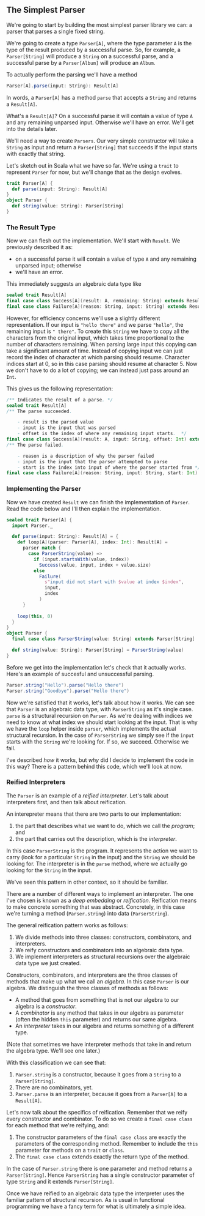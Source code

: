 ## The Simplest Parser

We're going to start by building the most simplest parser library we can: a parser that parses a single fixed string.

We're going to create a type `Parser[A]`, where the type parameter `A` is the type of the result produced by a successful parse. So, for example, a `Parser[String]` will produce a `String` on a successful parse, and a successful parse by a `Parser[Album]` will produce an `Album`.

To actually perform the parsing we'll have a method 

```scala
Parser[A].parse(input: String): Result[A]
```

In words, a `Parser[A]` has a method `parse` that accepts a `String` and returns a `Result[A]`. 

What's a `Result[A]`? On a successful parse it will contain a value of type `A` and any remaining unparsed input. Otherwise we'll have an error. We'll get into the details later.

We'll need a way to create `Parsers`. Our very simple constructor will take a `String` as input and return a `Parser[String]` that succeeds if the input starts with exactly that string.

Let's sketch out in Scala what we have so far. We're using a `trait` to represent `Parser` for now, but we'll change that as the design evolves.

```scala
trait Parser[A] {
  def parse(input: String): Result[A]
}
object Parser {
  def string(value: String): Parser[String]
}
```


### The Result Type

Now we can flesh out the implementation. We'll start with `Result`. We previously described it as:

- on a successful parse it will contain a value of type `A` and any remaining unparsed input; otherwise
- we'll have an error. 

This immediately suggests an algebraic data type like

```scala
sealed trait Result[A]
final case class Success[A](result: A, remaining: String) extends Result[A]
final case class Failure[A](reason: String, input: String) extends Result[A]
```

However, for efficiency concerns we'll use a slightly different representation. If our input is `"hello there"` and we parse `"hello"`, the remaining input is `" there"`. To create this `String` we have to copy all the characters from the original input, which takes time proportional to the number of characters remaining. When parsing large input this copying can take a significant amount of time. Instead of copying input we can just record the index of character at which parsing should resume. Character indices start at 0, so in this case parsing should resume at character 5. Now we don't have to do a lot of copying; we can instead just pass around an `Int`.

This gives us the following representation:

```scala mdoc:reset-object:silent
/** Indicates the result of a parse. */
sealed trait Result[A]
/** The parse succeeded. 

    - result is the parsed value
    - input is the input that was parsed
    - offset is the index of where any remaining input starts.  */
final case class Success[A](result: A, input: String, offset: Int) extends Result[A]
/** The parse failed.

    - reason is a description of why the parser failed
    - input is the input that the parser attempted to parse
    - start is the index into input of where the parser started from */
final case class Failure[A](reason: String, input: String, start: Int) extends Result[A]
```


### Implementing the Parser

Now we have created `Result` we can finish the implementation of `Parser`. Read the code below and I'll then explain the implementation.

```scala mdoc:silent
sealed trait Parser[A] {
  import Parser._

  def parse(input: String): Result[A] = {
    def loop[A](parser: Parser[A], index: Int): Result[A] =
      parser match {
        case ParserString(value) =>
          if (input.startsWith(value, index))
            Success(value, input, index + value.size)
          else
            Failure(
              s"input did not start with $value at index $index",
              input,
              index
            )
      }
    
    loop(this, 0)
  }
}
object Parser {
  final case class ParserString(value: String) extends Parser[String]

  def string(value: String): Parser[String] = ParserString(value)
}
```

Before we get into the implementation let's check that it actually works. Here's an example of succesful and unsuccessful parsing.

```scala mdoc
Parser.string("Hello").parse("Hello there")
Parser.string("Goodbye").parse("Hello there")
```

Now we're satisfied that it works, let's talk about how it works. We can see that `Parser` is an algebraic data type, with `ParserString` as it's single case. `parse` is a structural recursion on `Parser`. As we're dealing with indices we need to know at what index we should start looking at the input. That is why we have the `loop` helper inside `parser`, which implements the actual structural recursion. In the case of `ParserString` we simply see if the `input` starts with the `String` we're looking for. If so, we succeed. Otherwise we fail.

I've described *how* it works, but *why* did I decide to implement the code in this way? There is a pattern behind this code, which we'll look at now.


### Reified Interpreters

The `Parser` is an example of a *reified interpreter*. Let's talk about interpreters first, and then talk about reification.

An interepreter means that there are two parts to our implementation:

1. the part that describes what we want to do, which we call the *program*; and
2. the part that carries out the description, which is the *interpreter*.

In this case `ParserString` is the program. It represents the action we want to carry (look for a particular `String` in the input) and the `String` we should be looking for. The interpreter is in the `parse` method, where we actually go looking for the `String` in the input.

We've seen this pattern in other context, so it should be familiar.

There are a number of different ways to implement an interpreter. The one I've chosen is known as a *deep embedding* or *reification*. Reification means to make concrete something that was abstract. Concretely, in this case we're turning a method (`Parser.string`) into data (`ParserString`).

The general reification pattern works as follows:

1. We divide methods into three classes: constructors, combinators, and interpreters.
2. We reify constructors and combinators into an algebraic data type.
3. We implement interpreters as structural recursions over the algebraic data type we just created.

Constructors, combinators, and interpreters are the three classes of methods that make up what we call an *algebra*. In this case `Parser` is our algebra. We distinguish the three classes of methods as follows:

- A method that goes from something that is not our algebra to our algebra is a *constructor*.
- A *combinator* is any method that takes in our algebra as parameter (often the hidden `this` parameter) and returns our same algebra.
- An *interpreter* takes in our algebra and returns something of a different type.

(Note that sometimes we have interpreter methods that take in and return the algebra type. We'll see one later.)

With this classification we can see that:

1. `Parser.string` is a constructor, because it goes from a `String` to a `Parser[String]`.
2. There are no combinators, yet.
3. `Parser.parse` is an interpreter, because it goes from a `Parser[A]` to a `Result[A]`.

Let's now talk about the specifics of reification. Remember that we reify every constructor and combinator. To do so we create a `final case class` for each method that we're reifying, and:

1. The constructor parameters of the `final case class` are exactly the parameters of the corresponding method. Remember to include the `this` parameter for methods on a `trait` or `class`.
2. The `final case class` extends exactly the return type of the method.

In the case of `Parser.string` there is one parameter and method returns a `Parser[String]`. Hence `ParserString` has a single constructor parameter of type `String` and it extends `Parser[String]`.

Once we have reified to an algebraic data type the interpreter uses the familiar pattern of structural recursion. As is usual in functional programming we have a fancy term for what is ultimately a simple idea.
